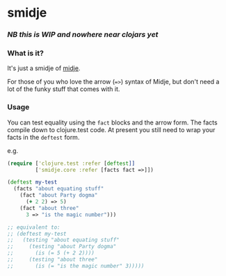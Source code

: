 # smidje

### _*NB* this is WIP and nowhere near clojars yet_

### What is it?

It's just a smidje of [midje](https://github.com/marick/Midje).

For those of you who love the arrow (```=>```) syntax of Midje, but don't need a lot of the funky stuff that comes with it.

### Usage

You can test equality using the ```fact``` blocks and the arrow form. The facts compile down to clojure.test code.  At present you still need to wrap your facts in the ```deftest``` form.

e.g.

```clojure
(require ['clojure.test :refer [deftest]]
         ['smidje.core :refer [facts fact =>]])

(deftest my-test
  (facts "about equating stuff"
    (fact "about Party dogma"
      (+ 2 2) => 5)
    (fact "about three"
      3 => "is the magic number")))

;; equivalent to:
;; (deftest my-test
;;   (testing "about equating stuff"
;;     (testing "about Party dogma"
;;       (is (= 5 (+ 2 2))))
;;     (testing "about three"
;;       (is (= "is the magic number" 3)))))
```
